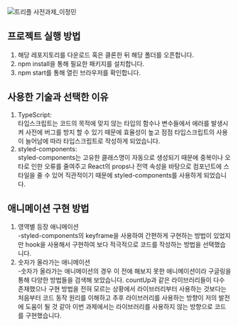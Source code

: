 ![트리플 사전과제_이정민](https://user-images.githubusercontent.com/91598778/177583389-5e4cfa37-4894-4904-95ba-b2882ca01879.gif)

## 프로젝트 실행 방법

1. 해당 레포지토리를 다운로드 혹은 클론한 뒤 해당 폴더를 오픈합니다.
2. npm install을 통해 필요한 패키지를 설치합니다.
3. npm start를 통해 열린 브라우저를 확인합니다.

## 사용한 기술과 선택한 이유

1. TypeScript: 
<br>타입스크립트는 코드의 목적에 맞지 않는 타입의 함수나 변수들에서 에러를 발생시켜 사전에 버그를 방지 할 수 있기 때문에 효율성이 높고 점점 타입스크립트의 사용이 늘어남에 따라 타입스크립트로 작성하게 되었습니다.  <br>
2. styled-components:
<br> styled-components는 고유한 클래스명이 자동으로 생성되기 때문에 중복이나 오타로 인한 오류를 줄여주고
   React의 props나 전역 속성을 바탕으로 컴포넌트에 스타일을 줄 수 있어 직관적이기 때문에 styled-components를 사용하게 되었습니다.


## 애니메이션 구현 방법 
1. 영역별 등장 애니메이션
   <br>
   -styled-components의 keyframe을 사용하여 간편하게 구현하는 방법이 있었지만 hook을 사용해서 구현하여 보다 적극적으로 코드를 작성하는 방법을 선택했습니다. 
2. 숫자가 올라가는 애니메이션
    <br>
   -숫자가 올라가는 애니메이션의 경우 이 전에 해보지 못한 애니메이션이라 구글링을 통해 다양한 방법들을 검색해 보았습니다. 
   countUp과 같은 라이브러리들이 다수 존재했으나 구현 방법을 전혀 모르는 상황에서 라이브러리부터 사용하는 것보다는 처음부터 코드 동작 원리를 이해하고 추후 라이브러리를 사용하는 방향이 저의 발전에 도움이 될 것 같아 이번 과제에서는 라이브러리를 사용하지 않는 방향으로 코드를 구현했습니다. 
